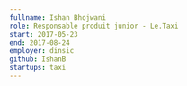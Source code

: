 ```yaml
---
fullname: Ishan Bhojwani
role: Responsable produit junior - Le.Taxi
start: 2017-05-23
end: 2017-08-24
employer: dinsic
github: IshanB
startups: taxi
---
```




